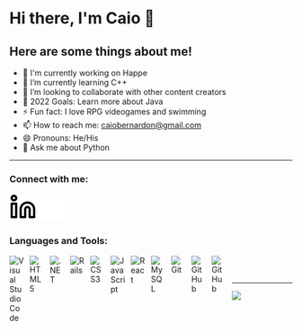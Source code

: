# Hi there, I'm Caio 👋 


## Here are some things about me!

- 🔭 I'm currently working on Happe
- 🌱 I’m currently learning C++
- 👯 I’m looking to collaborate with other content creators
- 🥅 2022 Goals: Learn more about Java
- ⚡ Fun fact: I love RPG videogames and swimming
- 📫 How to reach me: caiobernardon@gmail.com
- 😄 Pronouns: He/His
- 💬 Ask me about Python

---

### Connect with me:

[![website](./img/linkedin-light.svg)](https://www.linkedin.com/in/caio-massucato/#gh-light-mode-only)
[![website](./img/linkedin-dark.svg)](https://www.linkedin.com/in/caio-massucato/#gh-dark-mode-only)

### Languages and Tools:

<img align="left" alt="Visual Studio Code" width="26px" src="https://cdn.jsdelivr.net/gh/devicons/devicon/icons/vscode/vscode-original.svg" style="padding-right:10px;" />
<img align="left" alt="HTML5" width="26px" src="https://cdn.jsdelivr.net/gh/devicons/devicon/icons/html5/html5-original.svg" style="padding-right:10px;" />
<img align="left" alt=".NET" width="26px" src="https://cdn.jsdelivr.net/gh/devicons/devicon/icons/dot-net/dot-net-original.svg" style="padding-right:10px;" />
<img align="left" alt="Rails" width="26px" src="https://cdn.jsdelivr.net/gh/devicons/devicon/icons/rails/rails-original-wordmark.svg" style="padding-right:10px;" />
<img align="left" alt="CSS3" width="26px" src="https://cdn.jsdelivr.net/gh/devicons/devicon/icons/css3/css3-original.svg" style="padding-right:10px;" />
<img align="left" alt="JavaScript" width="26px" src="https://cdn.jsdelivr.net/gh/devicons/devicon/icons/javascript/javascript-original.svg" style="padding-right:10px;" />
<img align="left" alt="React" width="26px" src="https://cdn.jsdelivr.net/gh/devicons/devicon/icons/react/react-original.svg" style="padding-right:10px;" />
<img align="left" alt="MySQL" width="26px" src="https://cdn.jsdelivr.net/gh/devicons/devicon/icons/mysql/mysql-original.svg" style="padding-right:10px;" />
<img align="left" alt="Git" width="26px" src="https://cdn.jsdelivr.net/gh/devicons/devicon/icons/git/git-original.svg" style="padding-right:10px;" />
<img align="left" alt="GitHub" width="26px" src="https://user-images.githubusercontent.com/3369400/139447912-e0f43f33-6d9f-45f8-be46-2df5bbc91289.png" style="padding-right:10px;" />
<img align="left" alt="GitHub" width="26px" src="https://user-images.githubusercontent.com/3369400/139448065-39a229ba-4b06-434b-bc67-616e2ed80c8f.png" style="padding-right:10px;" />

<br />
<br />

---

<img src="https://github-readme-stats.vercel.app/api?username=CaioMassucato">